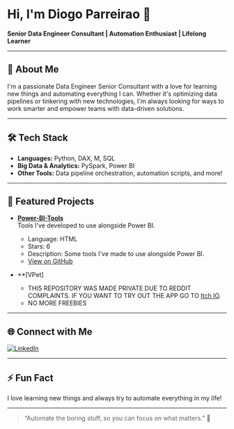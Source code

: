 # Hi, I'm Diogo Parreirao 👋

**Senior Data Engineer Consultant | Automation Enthusiast | Lifelong Learner**

---

## 🚀 About Me

I'm a passionate Data Engineer Senior Consultant with a love for learning new things and automating everything I can. Whether it's optimizing data pipelines or tinkering with new technologies, I'm always looking for ways to work smarter and empower teams with data-driven solutions.

---

## 🛠️ Tech Stack

- **Languages:** Python, DAX, M, SQL
- **Big Data & Analytics:** PySpark, Power BI
- **Other Tools:** Data pipeline orchestration, automation scripts, and more!

---

## 🌟 Featured Projects

- **[Power-BI-Tools](https://github.com/Parreirao2/Power-BI-Tools)**  
  Tools I've developed to use alongside Power BI.  
  - Language: HTML  
  - Stars: 6  
  - Description: Some tools I've made to use alongside Power BI.  
  - [View on GitHub](https://github.com/Parreirao2/Power-BI-Tools)

- **[VPet]
  - THIS REPOSITORY WAS MADE PRIVATE DUE TO REDDIT COMPLAINTS. IF YOU WANT TO TRY OUT THE APP GO TO [Itch IO]([https://github.com/Parreirao2/Power-BI-Tools]).
  - NO MORE FREEBIES

---

## 🌐 Connect with Me

[![LinkedIn](https://img.shields.io/badge/LinkedIn-blue?logo=linkedin&style=for-the-badge)](https://www.linkedin.com/in/diogo-parreirao-030006173?utm_source=share&utm_campaign=share_via&utm_content=profile&utm_medium=android_app)

---

## ⚡ Fun Fact

I love learning new things and always try to automate everything in my life!

---

> “Automate the boring stuff, so you can focus on what matters.” 🚀
